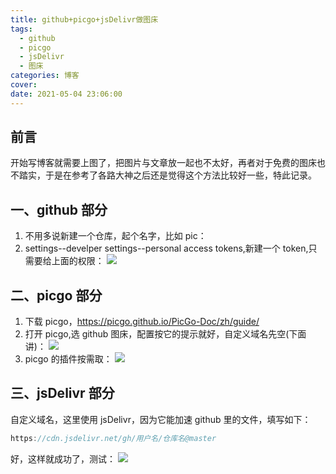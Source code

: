 ```yaml
---
title: github+picgo+jsDelivr做图床
tags:
  - github
  - picgo
  - jsDelivr
  - 图床
categories: 博客
cover:
date: 2021-05-04 23:06:00
---
```


## 前言

开始写博客就需要上图了，把图片与文章放一起也不太好，再者对于免费的图床也不踏实，于是在参考了各路大神之后还是觉得这个方法比较好一些，特此记录。

## 一、github 部分

1. 不用多说新建一个仓库，起个名字，比如 pic：
2. settings--develper settings--personal access tokens,新建一个 token,只需要给上面的权限：
   ![](https://cdn.jsdelivr.net/gh/maya1900/pic@master/img/20210504231326.png)

## 二、picgo 部分

1. 下载 picgo，https://picgo.github.io/PicGo-Doc/zh/guide/
2. 打开 picgo,选 github 图床，配置按它的提示就好，自定义域名先空(下面讲)：
   ![](https://cdn.jsdelivr.net/gh/maya1900/pic@master/img/20210504232113.png)
3. picgo 的插件按需取：
   ![](https://cdn.jsdelivr.net/gh/maya1900/pic@master/img/20210504232442.png)

## 三、jsDelivr 部分

自定义域名，这里使用 jsDelivr，因为它能加速 github 里的文件，填写如下：

```javascript
https://cdn.jsdelivr.net/gh/用户名/仓库名@master
```

好，这样就成功了，测试：
![](https://cdn.jsdelivr.net/gh/maya1900/pic@master/img/QQ20210504-2347061.gif)
